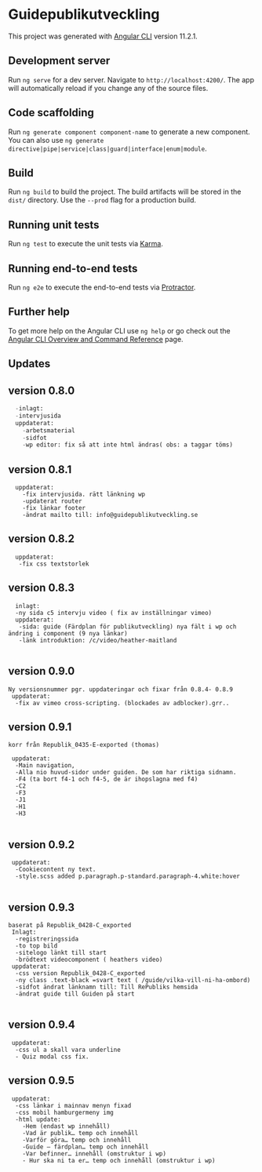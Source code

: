 # Guidepublikutveckling

This project was generated with [Angular CLI](https://github.com/angular/angular-cli) version 11.2.1.

## Development server

Run `ng serve` for a dev server. Navigate to `http://localhost:4200/`. The app will automatically reload if you change any of the source files.

## Code scaffolding

Run `ng generate component component-name` to generate a new component. You can also use `ng generate directive|pipe|service|class|guard|interface|enum|module`.

## Build

Run `ng build` to build the project. The build artifacts will be stored in the `dist/` directory. Use the `--prod` flag for a production build.

## Running unit tests

Run `ng test` to execute the unit tests via [Karma](https://karma-runner.github.io).

## Running end-to-end tests

Run `ng e2e` to execute the end-to-end tests via [Protractor](http://www.protractortest.org/).

## Further help

To get more help on the Angular CLI use `ng help` or go check out the [Angular CLI Overview and Command Reference](https://angular.io/cli) page.

## Updates

## version 0.8.0
``` python
  -inlagt:  
  -intervjusida
  uppdaterat:
    -arbetsmaterial
    -sidfot
    -wp editor: fix så att inte html ändras( obs: a taggar töms)
```
## version 0.8.1  
```
  uppdaterat:
    -fix intervjusida. rätt länkning wp
    -updaterat router
    -fix länkar footer
    -ändrat mailto till: info@guidepublikutveckling.se  
```
## version 0.8.2  
```
  uppdaterat:
   -fix css textstorlek 
```
## version 0.8.3  
```
  inlagt:
  -ny sida c5 intervju video ( fix av inställningar vimeo)
  uppdaterat:
   -sida: guide (Färdplan för publikutveckling) nya fält i wp och ändring i component (9 nya länkar)
   -länk introduktion: /c/video/heather-maitland 
  
```
## version 0.9.0  
```
Ny versionsnummer pgr. uppdateringar och fixar från 0.8.4- 0.8.9
 uppdaterat:
  -fix av vimeo cross-scripting. (blockades av adblocker).grr..

```

## version 0.9.1  
```
korr från Republik_0435-E-exported (thomas)
 
 uppdaterat:
  -Main navigation, 
  -Alla nio huvud-sidor under guiden. De som har riktiga sidnamn.
  -F4 (ta bort f4-1 och f4-5, de är ihopslagna med f4)
  -C2
  -F3
  -J1
  -H1
  -H3
  
```
## version 0.9.2  
```
 uppdaterat:
  -Cookiecontent ny text.
  -style.scss added p.paragraph.p-standard.paragraph-4.white:hover
  
```
## version 0.9.3  
```
baserat på Republik_0428-C_exported
 Inlagt:
  -registreringssida
  -to top bild
  -sitelogo länkt till start 
  -brödtext videocomponent ( heathers video)
 uppdaterat:
  -css version Republik_0428-C_exported
  -ny class .text-black =svart text ( /guide/vilka-vill-ni-ha-ombord)
  -sidfot ändrat länknamn till: Till RePubliks hemsida
  -ändrat guide till Guiden på start
  
```
## version 0.9.4
```
 uppdaterat:
  -css ul a skall vara underline  
  - Quiz modal css fix.  
```
## version 0.9.5
```
 uppdaterat:
  -css länkar i mainnav menyn fixad
  -css mobil hamburgermeny img
  -html update:
    -Hem (endast wp innehåll)
    -Vad är publik… temp och innehåll
    -Varför göra… temp och innehåll
    -Guide – färdplan… temp och innehåll
    -Var befinner… innehåll (omstruktur i wp)
    - Hur ska ni ta er… temp och innehåll (omstruktur i wp)

```
